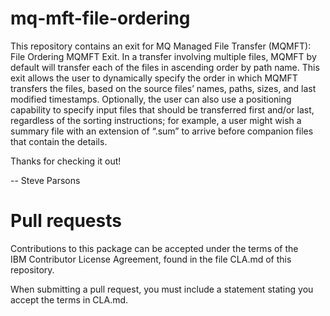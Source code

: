 mq-mft-file-ordering
====================
This repository contains an exit for MQ Managed File Transfer (MQMFT): File Ordering MQMFT Exit.  In a transfer involving multiple files, MQMFT by default will transfer each of the files in ascending order by path name.  This exit allows the user to dynamically specify the order in which MQMFT transfers the files, based on the source files’ names, paths, sizes, and last modified timestamps.  Optionally, the user can also use a positioning capability to specify input files that should be transferred first and/or last, regardless of the sorting instructions; for example, a user might wish a summary file with an extension of “.sum” to arrive before companion files that contain the details.

Thanks for checking it out! 

-- Steve Parsons


 
Pull requests                                                                                           
=============                                                                                           
Contributions to this package can be accepted under the terms of the                                    
IBM Contributor License Agreement, found in the file CLA.md of this repository.                         
                                                                                                        
When submitting a pull request, you must include a statement stating you accept the terms in CLA.md.    

